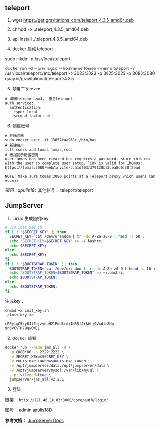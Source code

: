 teleport
------------------------------------------------------------------------
1. wget https://get.gravitational.com/teleport_4.3.5_amd64.deb

2. chmod +x ./teleport_4.3.5_amd64.deb

3. apt install ./teleport_4.3.5_amd64.deb

4. docker 启动 teleport 

sudo mkdir -p /usr/local/teleport

docker run  -d --privileged   --hostname tomas --name teleport  -v /usr/local/teleport:/etc/teleport  -p 3023:3023 -p 3025:3025 -p 3080:3080   quay.io/gravitational/teleport:4.3.5 

5. 禁用二次token

```
# 编辑teleport.yml， 重启teleport
auth_service:
  authentication:
    type: local
    second_factor: off

```
6. 创建账号
```
# 登陆容器
sudo docker exec -it 13057caa9f8c /bin/bas
# 新建用户
tctl users add tomas tomas,root
# 根据提示配置密钥
User tomas has been created but requires a password. Share this URL with the user to complete user setup, link is valid for 1h0m0s:
https://tomas:3080/web/invite/cca1df033379120b53cea8d6f50f2ead

NOTE: Make sure tomas:3080 points at a Teleport proxy which users can access.
```
   *密码：apulis18c*
其他帐号： teleport/teleport 





JumpServer 
---------------------------------------------------------------------

1. Linux 生成随机key

```bash
# vim init_key.sh
if [ ! "$SECRET_KEY" ]; then
  SECRET_KEY=`cat /dev/urandom | tr -dc A-Za-z0-9 | head -c 50`;
  echo "SECRET_KEY=$SECRET_KEY" >> ~/.bashrc;
  echo $SECRET_KEY;
else
  echo $SECRET_KEY;
fi  
if [ ! "$BOOTSTRAP_TOKEN" ]; then
  BOOTSTRAP_TOKEN=`cat /dev/urandom | tr -dc A-Za-z0-9 | head -c 16`;
  echo "BOOTSTRAP_TOKEN=$BOOTSTRAP_TOKEN" >> ~/.bashrc;
  echo $BOOTSTRAP_TOKEN;
else
  echo $BOOTSTRAP_TOKEN;
fi
```

生成key：

  ```bash
  chmod +x init_key.sh
  ./init_key.sh

  cRPylgC5zy6JtEbjzyduH21PdULrdi4N55fJrkQfj9Vxdtd8Np
  9n5vCVTD7BQwOWE1
  ```

2. docker 部署

```bash
docker run --name jms_all -d \
  -p 8080:80 -p 2222:2222 \
  -e SECRET_KEY=$SECRET_KEY \
  -e BOOTSTRAP_TOKEN=$BOOTSTRAP_TOKEN \
  -v /opt/jumpserver/data:/opt/jumpserver/data \
  -v /opt/jumpserver/mysql:/var/lib/mysql \
  --privileged=true \
  jumpserver/jms_all:v2.2.1
```

3. 登陆

链接： `http://121.46.18.83:8080/core/auth/login/`

账号：  admin apulis18D

**参考文档：**
[JumpServer Docs](https://docs.jumpserver.org/zh/master/install/docker_install/)